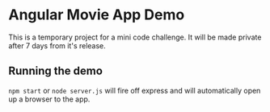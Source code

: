 # Angular Movie App Demo
This is a temporary project for a mini code challenge. It will be made private after 7 days from it's  release.

## Running the demo

`npm start` or `node server.js` will fire off express and will automatically open up a browser to the app.
